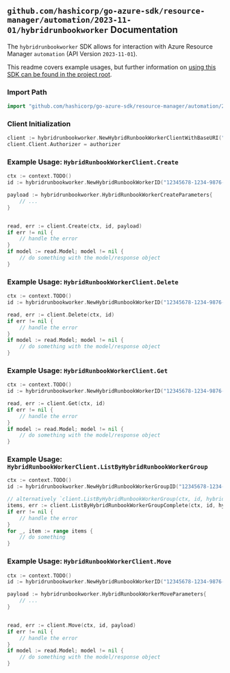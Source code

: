 
## `github.com/hashicorp/go-azure-sdk/resource-manager/automation/2023-11-01/hybridrunbookworker` Documentation

The `hybridrunbookworker` SDK allows for interaction with Azure Resource Manager `automation` (API Version `2023-11-01`).

This readme covers example usages, but further information on [using this SDK can be found in the project root](https://github.com/hashicorp/go-azure-sdk/tree/main/docs).

### Import Path

```go
import "github.com/hashicorp/go-azure-sdk/resource-manager/automation/2023-11-01/hybridrunbookworker"
```


### Client Initialization

```go
client := hybridrunbookworker.NewHybridRunbookWorkerClientWithBaseURI("https://management.azure.com")
client.Client.Authorizer = authorizer
```


### Example Usage: `HybridRunbookWorkerClient.Create`

```go
ctx := context.TODO()
id := hybridrunbookworker.NewHybridRunbookWorkerID("12345678-1234-9876-4563-123456789012", "example-resource-group", "automationAccountName", "hybridRunbookWorkerGroupName", "hybridRunbookWorkerId")

payload := hybridrunbookworker.HybridRunbookWorkerCreateParameters{
	// ...
}


read, err := client.Create(ctx, id, payload)
if err != nil {
	// handle the error
}
if model := read.Model; model != nil {
	// do something with the model/response object
}
```


### Example Usage: `HybridRunbookWorkerClient.Delete`

```go
ctx := context.TODO()
id := hybridrunbookworker.NewHybridRunbookWorkerID("12345678-1234-9876-4563-123456789012", "example-resource-group", "automationAccountName", "hybridRunbookWorkerGroupName", "hybridRunbookWorkerId")

read, err := client.Delete(ctx, id)
if err != nil {
	// handle the error
}
if model := read.Model; model != nil {
	// do something with the model/response object
}
```


### Example Usage: `HybridRunbookWorkerClient.Get`

```go
ctx := context.TODO()
id := hybridrunbookworker.NewHybridRunbookWorkerID("12345678-1234-9876-4563-123456789012", "example-resource-group", "automationAccountName", "hybridRunbookWorkerGroupName", "hybridRunbookWorkerId")

read, err := client.Get(ctx, id)
if err != nil {
	// handle the error
}
if model := read.Model; model != nil {
	// do something with the model/response object
}
```


### Example Usage: `HybridRunbookWorkerClient.ListByHybridRunbookWorkerGroup`

```go
ctx := context.TODO()
id := hybridrunbookworker.NewHybridRunbookWorkerGroupID("12345678-1234-9876-4563-123456789012", "example-resource-group", "automationAccountName", "hybridRunbookWorkerGroupName")

// alternatively `client.ListByHybridRunbookWorkerGroup(ctx, id, hybridrunbookworker.DefaultListByHybridRunbookWorkerGroupOperationOptions())` can be used to do batched pagination
items, err := client.ListByHybridRunbookWorkerGroupComplete(ctx, id, hybridrunbookworker.DefaultListByHybridRunbookWorkerGroupOperationOptions())
if err != nil {
	// handle the error
}
for _, item := range items {
	// do something
}
```


### Example Usage: `HybridRunbookWorkerClient.Move`

```go
ctx := context.TODO()
id := hybridrunbookworker.NewHybridRunbookWorkerID("12345678-1234-9876-4563-123456789012", "example-resource-group", "automationAccountName", "hybridRunbookWorkerGroupName", "hybridRunbookWorkerId")

payload := hybridrunbookworker.HybridRunbookWorkerMoveParameters{
	// ...
}


read, err := client.Move(ctx, id, payload)
if err != nil {
	// handle the error
}
if model := read.Model; model != nil {
	// do something with the model/response object
}
```

